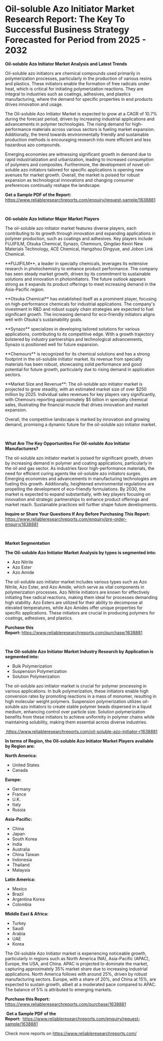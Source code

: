<p><h1>Oil-soluble Azo Initiator Market Research Report: The Key To Successful Business Strategy Forecasted for Period from 2025 - 2032</h1></p><p><strong>Oil-soluble Azo Initiator Market Analysis and Latest Trends</strong></p>
<p><p>Oil-soluble azo initiators are chemical compounds used primarily in polymerization processes, particularly in the production of various resins and plastics. These initiators enable the formation of free radicals under heat, which is critical for initiating polymerization reactions. They are integral to industries such as coatings, adhesives, and plastics manufacturing, where the demand for specific properties in end products drives innovation and usage.</p><p>The Oil-soluble Azo Initiator Market is expected to grow at a CAGR of 10.7% during the forecast period, driven by increasing industrial applications and advancements in polymer technologies. The rising demand for high-performance materials across various sectors is fueling market expansion. Additionally, the trend towards environmentally friendly and sustainable production methods is encouraging research into more efficient and less hazardous azo compounds. </p><p>Emerging economies are witnessing significant growth in demand due to rapid industrialization and urbanization, leading to increased consumption of polymers and composites. Furthermore, the development of novel oil-soluble azo initiators tailored for specific applications is opening new avenues for market growth. Overall, the market is poised for robust expansion as technological innovations and changing consumer preferences continually reshape the landscape.</p></p>
<p><strong>Get a Sample PDF of the Report:&nbsp;</strong> <a href="https://www.reliableresearchreports.com/enquiry/request-sample/1638881?utm_campaign=1512&utm_medium=2&utm_source=Github&utm_content=ia&utm_term=01022025&utm_id=oil-soluble-azo-initiator">https://www.reliableresearchreports.com/enquiry/request-sample/1638881</a></p>
<p>&nbsp;</p>
<p><strong>Oil-soluble Azo Initiator Major Market Players</strong></p>
<p><p>The oil-soluble azo initiator market features diverse players, each contributing to its growth through innovation and expanding applications in polymer production, such as coatings and adhesives. Key players include FUJIFILM, Otsuka Chemical, Synazo, Chemours, Qingdao Kexin New Materials Technology, ACE Chemical, Hangzhou Dingyue, and Jobon Link Chemical.</p><p>**FUJIFILM**, a leader in specialty chemicals, leverages its extensive research in photochemistry to enhance product performance. The company has seen steady market growth, driven by its commitment to sustainable solutions and innovation in photoinitiators. The future outlook appears strong as it expands its product offerings to meet increasing demand in the Asia-Pacific region.</p><p>**Otsuka Chemical** has established itself as a prominent player, focusing on high-performance chemicals for industrial applications. The company's investment in R&D and robust supply chain strategies are expected to fuel significant growth. The increasing demand for eco-friendly initiators aligns well with Otsuka's sustainability goals.</p><p>**Synazo** specializes in developing tailored solutions for various applications, contributing to its competitive edge. With a growth trajectory bolstered by industry partnerships and technological advancements, Synazo is positioned well for future expansion.</p><p>**Chemours** is recognized for its chemical solutions and has a strong footprint in the oil-soluble initiator market. Its revenue from specialty materials has been robust, showcasing solid performance and good potential for future growth, particularly due to rising demand in application sectors.</p><p>**Market Size and Revenue**: The oil-soluble azo initiator market is projected to grow steadily, with an estimated market size of over $250 million by 2025. Individual sales revenues for key players vary significantly, with Chemours reporting approximately $5 billion in specialty chemical sales, illustrating the financial muscle that drives innovation and market expansion. </p><p>Overall, the competitive landscape is marked by innovation and growing demand, promising a dynamic future for the oil-soluble azo initiator market.</p></p>
<p>&nbsp;</p>
<p><strong>What Are The Key Opportunities For Oil-soluble Azo Initiator Manufacturers?</strong></p>
<p><p>The oil-soluble azo initiator market is poised for significant growth, driven by increasing demand in polymer and coating applications, particularly in the oil and gas sector. As industries favor high-performance materials, the need for efficient curing agents like oil-soluble azo initiators surges. Emerging economies and advancements in manufacturing technologies are fueling this growth. Additionally, heightened environmental regulations are propelling the development of eco-friendly formulations. By 2030, the market is expected to expand substantially, with key players focusing on innovation and strategic partnerships to enhance product offerings and market reach. Sustainable practices will further shape future developments.</p></p>
<p><strong>Inquire or Share Your Questions If Any Before Purchasing This Report:</strong> <a href="https://www.reliableresearchreports.com/enquiry/pre-order-enquiry/1638881?utm_campaign=1512&utm_medium=2&utm_source=Github&utm_content=ia&utm_term=01022025&utm_id=oil-soluble-azo-initiator">https://www.reliableresearchreports.com/enquiry/pre-order-enquiry/1638881</a></p>
<p>&nbsp;</p>
<p><strong>Market Segmentation</strong></p>
<p><strong>The Oil-soluble Azo Initiator Market Analysis by types is segmented into:</strong></p>
<p><ul><li>Azo Nitrile</li><li>Azo Ester</li><li>Azo Amide</li></ul></p>
<p><p>The oil-soluble azo initiator market includes various types such as Azo Nitrile, Azo Ester, and Azo Amide, which serve as vital components in polymerization processes. Azo Nitrile initiators are known for effectively initiating free radical reactions, making them ideal for processes demanding high stability. Azo Esters are utilized for their ability to decompose at elevated temperatures, while Azo Amides offer unique properties for specific applications. These initiators are crucial in producing polymers for coatings, adhesives, and plastics.</p></p>
<p><strong>Purchase this Report:&nbsp;</strong><a href="https://www.reliableresearchreports.com/purchase/1638881?utm_campaign=1512&utm_medium=2&utm_source=Github&utm_content=ia&utm_term=01022025&utm_id=oil-soluble-azo-initiator">https://www.reliableresearchreports.com/purchase/1638881</a></p>
<p>&nbsp;</p>
<p><strong>The Oil-soluble Azo Initiator Market Industry Research by Application is segmented into:</strong></p>
<p><ul><li>Bulk Polymerization</li><li>Suspension Polymerization</li><li>Solution Polymerization</li></ul></p>
<p><p>The oil-soluble azo initiator market is crucial for polymer processing in various applications. In bulk polymerization, these initiators enable high conversion rates by promoting reactions in a mass of monomer, resulting in high molecular weight polymers. Suspension polymerization utilizes oil-soluble azo initiators to create stable polymer beads dispersed in a liquid medium, enhancing control over particle size. Solution polymerization benefits from these initiators to achieve uniformity in polymer chains while maintaining solubility, making them essential across diverse industries.</p></p>
<p><a href="https://www.reliableresearchreports.com/oil-soluble-azo-initiator-r1638881?utm_campaign=1512&utm_medium=2&utm_source=Github&utm_content=ia&utm_term=01022025&utm_id=oil-soluble-azo-initiator">&nbsp;https://www.reliableresearchreports.com/oil-soluble-azo-initiator-r1638881</a></p>
<p><strong>In terms of Region, the Oil-soluble Azo Initiator Market Players available by Region are:</strong></p>
<p>
    <p> <strong> North America: </strong>
        <ul>
            <li>United States</li>
            <li>Canada</li>
        </ul>
        </p> 
    <p> <strong> Europe: </strong>
        <ul>
            <li>Germany</li>
            <li>France</li>
            <li>U.K.</li>
            <li>Italy</li>
            <li>Russia</li>
        </ul>
        </p> 
    <p> <strong> Asia-Pacific: </strong>
        <ul>
            <li>China</li>
            <li>Japan</li>
            <li>South Korea</li>
            <li>India</li>
            <li>Australia</li>
            <li>China Taiwan</li>
            <li>Indonesia</li>
            <li>Thailand</li>
            <li>Malaysia</li>
        </ul>
        </p> 
    <p> <strong> Latin America: </strong>
        <ul>
            <li>Mexico</li>
            <li>Brazil</li>
            <li>Argentina Korea</li>
            <li>Colombia</li>
        </ul>
        </p> 
    <p> <strong> Middle East & Africa: </strong>
        <ul>
            <li>Turkey</li>
            <li>Saudi</li>
            <li>Arabia</li>
            <li>UAE</li>
            <li>Korea</li>
        </ul>
    </p>
    </p>
<p><p>The Oil-soluble Azo Initiator market is experiencing noticeable growth, particularly in regions such as North America (NA), Asia-Pacific (APAC), Europe, the USA, and China. APAC is projected to dominate the market, capturing approximately 35% market share due to increasing industrial applications. North America follows with around 25%, driven by robust manufacturing sectors. Europe, with a share of 20%, and China at 15%, are expected to sustain growth, albeit at a moderated pace compared to APAC. The balance of 5% is attributed to emerging markets.</p></p>
<p><strong>Purchase this Report: </strong><a href="https://www.reliableresearchreports.com/purchase/1638881?utm_campaign=1512&utm_medium=2&utm_source=Github&utm_content=ia&utm_term=01022025&utm_id=oil-soluble-azo-initiator">https://www.reliableresearchreports.com/purchase/1638881</a></p>
<p>&nbsp;<strong>Get a Sample PDF of the Report:&nbsp;&nbsp;</strong><a href="https://www.reliableresearchreports.com/enquiry/request-sample/1638881?utm_campaign=1512&utm_medium=2&utm_source=Github&utm_content=ia&utm_term=01022025&utm_id=oil-soluble-azo-initiator">https://www.reliableresearchreports.com/enquiry/request-sample/1638881</a></p>
<p><strong></strong></p>
<p>Check more reports on <a href="https://www.reliableresearchreports.com/?utm_campaign=1512&utm_medium=2&utm_source=Github&utm_content=ia&utm_term=01022025&utm_id=oil-soluble-azo-initiator">https://www.reliableresearchreports.com/</a></p>